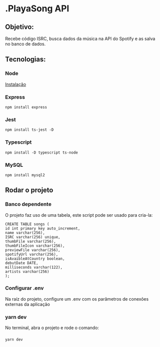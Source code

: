 # .PlayaSong API

## Objetivo:

Recebe código ISRC, busca dados da música na API do Spotify e as salva no banco de dados.

## Tecnologias:

### Node
[Instalação](https://nodejs.org/en/)

### Express
    npm install express

### Jest
    npm install ts-jest -D

### Typescript
    npm install -D typescript ts-node

### MySQL
    npm install mysql2

## Rodar o projeto

### Banco dependente
O projeto faz uso de uma tabela, este script pode ser usado para cria-la:

    CREATE TABLE songs (
    id int primary key auto_increment,
    name varchar(256),
    ISRC varchar(256) unique,
    thumbFile varchar(256),
    thumbFileIcon varchar(256),
    previewFile varchar(256),
    spotifyUrl varchar(256),
    isAvaibleAtCountry boolean,
    debutDate DATE,
    milliseconds varchar(122),
    artists varchar(256)
    );

### Configurar .env
Na raíz do projeto, configure um .env com os parâmetros de conexões externas da aplicação

### yarn dev
No terminal, abra o projeto e rode o comando:
###
    yarn dev